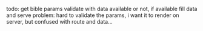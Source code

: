 
todo:
 get bible params validate with data available or not, if available fill data and serve
 problem: 
  hard to validate the params, i want it to render on server, but confused with route and data...

  
